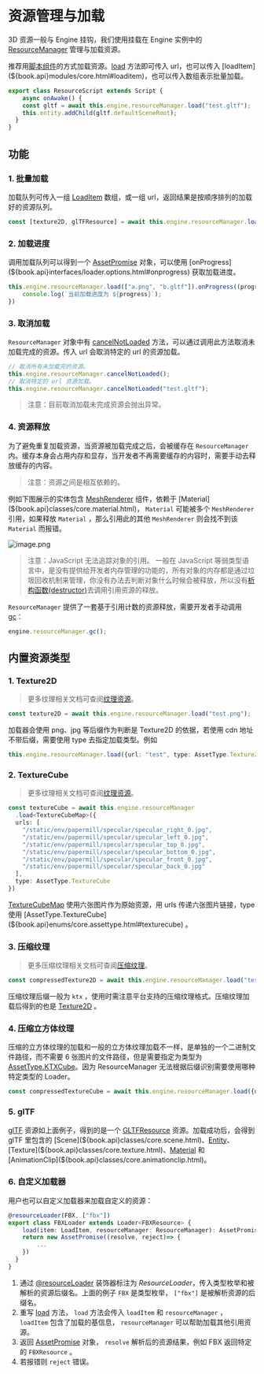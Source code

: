 # 资源管理与加载

3D 资源一般与 Engine 挂钩，我们使用挂载在 Engine 实例中的 [ResourceManager](${book.api}classes/core.engine.html#resourcemanager) 管理与加载资源。

推荐用[脚本组件](zh-cn/component/script)的方式加载资源。[load](${book.api}classes/core.resourcemanager.html#load) 方法即可传入 url，也可以传入 [loadItem](${book.api}modules/core.html#loaditem)，也可以传入数组表示批量加载。

```typescript
export class ResourceScript extends Script {
	async onAwake() {
  	const gltf = await this.engine.resourceManager.load("test.gltf");
    this.entity.addChild(gltf.defaultSceneRoot);
  }
}
```

## 功能

### 1. 批量加载
加载队列可传入一组 [LoadItem](${book.api}modules/core.html#loaditem) 数组，或一组 url，返回结果是按顺序排列的加载好的资源队列。

```typescript
const [texture2D, glTFResource] = await this.engine.resourceManager.load(["a.png", "b.gltf"]);
```



### 2. 加载进度
调用加载队列可以得到一个 [AssetPromise](${book.api}classes/core.assetpromise.html) 对象，可以使用 [onProgress](${book.api}interfaces/loader.options.html#onprogress) 获取加载进度。

```typescript
this.engine.resourceManager.load(["a.png", "b.gltf"]).onProgress((progress: number)=>{
	console.log(`当前加载进度为 ${progress}`);
})
```


### 3. 取消加载
`ResourceManager` 对象中有 [cancelNotLoaded](${book.api}classes/core.resourcemanager.html#cancelnotloaded) 方法，可以通过调用此方法取消未加载完成的资源。传入 url 会取消特定的 url 的资源加载。

```typescript
// 取消所有未加载完的资源。
this.engine.resourceManager.cancelNotLoaded();
// 取消特定的 url 资源加载。
this.engine.resourceManager.cancelNotLoaded("test.gltf");
```


> 注意：目前取消加载未完成资源会抛出异常。


### 4. 资源释放
为了避免重复加载资源，当资源被加载完成之后，会被缓存在 `ResourceManager` 内。缓存本身会占用内存和显存，当开发者不再需要缓存的内容时，需要手动去释放缓存的内容。

> 注意：资源之间是相互依赖的。

例如下图展示的实体包含 [MeshRenderer](${book.api}classes/core.meshrenderer.html) 组件，依赖于 [Material](${book.api}classes/core.material.html)， `Material` 可能被多个 `MeshRenderer` 引用，如果释放 `Material` ，那么引用此的其他 `MeshRenderer` 则会找不到该 `Material` 而报错。

![image.png](https://intranetproxy.alipay.com/skylark/lark/0/2020/png/161276/1597819978967-53a2f54e-9f35-4ab9-9d94-d500c98e8ba0.png#align=left&display=inline&height=494&margin=%5Bobject%20Object%5D&name=image.png&originHeight=988&originWidth=1968&size=588355&status=done&style=none&width=984)


> 注意：JavaScript 无法追踪对象的引用。 一般在 JavaScript 等弱类型语言中，是没有提供给开发者内存管理的功能的，所有对象的内存都是通过垃圾回收机制来管理，你没有办法去判断对象什么时候会被释放，所以没有[析构函数(destructor)](https://zh.wikipedia.org/wiki/%E8%A7%A3%E6%A7%8B%E5%AD%90)去调用引用资源的释放。


`ResourceManager` 提供了一套基于引用计数的资源释放，需要开发者手动调用 [gc](${book.api}classes/core.resourcemanager.html#gc)：

```typescript
engine.resourceManager.gc();
```

## 内置资源类型

### 1. Texture2D

> 更多纹理相关文档可查阅[纹理资源](zh-cn/resource/texture)。

```typescript
const texture2D = await this.engine.resourceManager.load("test.png");
```
加载器会使用 png、jpg 等后缀作为判断是 Texture2D 的依据，若使用 cdn 地址不带后缀，需要使用 type 去指定加载类型。例如
```typescript
this.engine.resourceManager.load({url: "test", type: AssetType.Texture2D});
```


### 2. TextureCube
> 更多纹理相关文档可查阅[纹理资源](zh-cn/resource/texture)。

```typescript
const textureCube = await this.engine.resourceManager
  .load<TextureCubeMap>({
  urls: [
    "/static/env/papermill/specular/specular_right_0.jpg",
    "/static/env/papermill/specular/specular_left_0.jpg",
    "/static/env/papermill/specular/specular_top_0.jpg",
    "/static/env/papermill/specular/specular_bottom_0.jpg",
    "/static/env/papermill/specular/specular_front_0.jpg",
    "/static/env/papermill/specular/specular_back_0.jpg"
  ],
  type: AssetType.TextureCube
})
```

[TextureCubeMap](${book.api}classes/core.texturecubemap.html) 使用六张图片作为原始资源，用 urls 传递六张图片链接，type 使用 [AssetType.TextureCube](${book.api}enums/core.assettype.html#texturecube) 。


### 3. 压缩纹理
> 更多压缩纹理相关文档可查阅[压缩纹理](${book.api}resource/texture.html#压缩纹理)。

```typescript
const compressedTexture2D = await this.engine.resourceManager.load("test.ktx");
```
压缩纹理后缀一般为 `ktx` ，使用时需注意平台支持的压缩纹理格式。压缩纹理加载后得到的也是 [Texture2D](${book.api}classes/core.texture2d.html) 。


### 4. 压缩立方体纹理
压缩的立方体纹理的加载和一般的立方体纹理加载不一样，是单独的一个二进制文件路径，而不需要 6 张图片的文件路径，但是需要指定为类型为 [AssetType.KTXCube](${book.api}enums/core.assettype.html#ktxcube)。因为 ResourceManager 无法根据后缀识别需要使用哪种特定类型的 Loader。

```typescript
const compressedTextureCube = await this.engine.resourceManager.load({url: "test.ktx", type: AssetType.KTXCube});
```


### 5. glTF

[glTF](https://www.khronos.org/gltf/) 资源如上面例子，得到的是一个 [GLTFResource](${book.api}classes/loader.gltfresource.html) 资源。加载成功后，会得到 glTF 里包含的 [Scene](${book.api}classes/core.scene.html)、[Entity](${book.api}classes/core.entity.html)、[Texture](${book.api}classes/core.texture.html)、[Material](${book.api}classes/core.material.html) 和 [AnimationClip](${book.api}classes/core.animationclip.html)。


### 6. 自定义加载器
用户也可以自定义加载器来加载自定义的资源：

```typescript
@resourceLoader(FBX, ["fbx"])
export class FBXLoader extends Loader<FBXResource> {
	load(item: LoadItem, resourceManager: ResourceManager): AssetPromise<FBXResource> {
  	return new AssetPromise((resolve, reject)=> {
    	...
    }) 
  }
}
```

1. 通过 [@resourceLoader](${book.api}modules/core.html#resourceloader) 装饰器标注为 *ResourceLoader*，传入类型枚举和被解析的资源后缀名。上面的例子 `FBX` 是类型枚举， `["fbx"]` 是被解析资源的后缀名。
1. 重写 [load](${book.api}classes/core.resourcemanager.html#load) 方法， `load` 方法会传入 `loadItem` 和 `resourceManager` ， `loadItem` 包含了加载的基信息， `resourceManager` 可以帮助加载其他引用资源。
1. 返回 [AssetPromise](${book.api}classes/core.assetpromise.html) 对象， `resolve` 解析后的资源结果，例如 FBX 返回特定的 `FBXResource` 。
1. 若报错则 `reject` 错误。